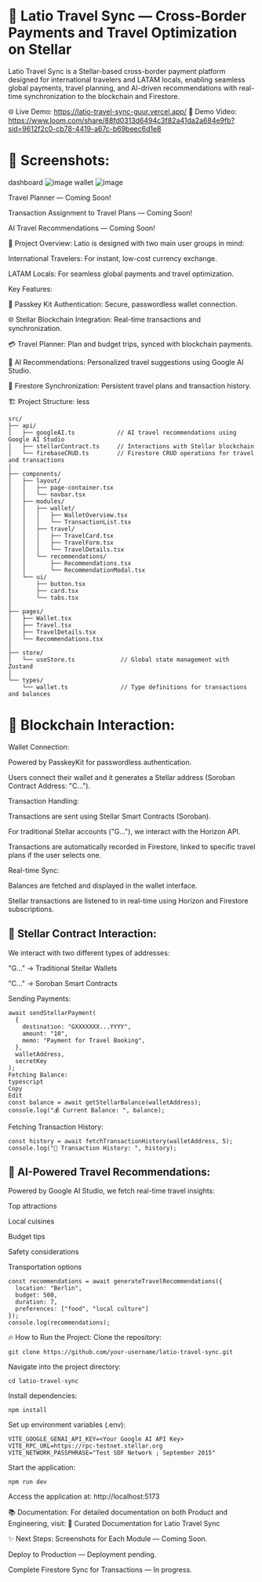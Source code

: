 # 🚀 Latio Travel Sync — Cross-Border Payments and Travel Optimization on Stellar
Latio Travel Sync is a Stellar-based cross-border payment platform designed for international travelers and LATAM locals, enabling seamless global payments, travel planning, and AI-driven recommendations with real-time synchronization to the blockchain and Firestore.

🌐 Live Demo:
https://latio-travel-sync-guur.vercel.app/
🎥 Demo Video:
https://www.loom.com/share/88fd0313d6494c3f82a41da2a684e9fb?sid=9612f2c0-cb78-4419-a67c-b69beec6d1e8

# 📸 Screenshots:
dashboard
![image](https://github.com/user-attachments/assets/fd7bb638-8127-4122-bb12-a1c598f1c076)
wallet
![image](https://github.com/user-attachments/assets/5c22a034-f906-4051-ad10-3afa6f980d10)


Travel Planner — Coming Soon!

Transaction Assignment to Travel Plans — Coming Soon!

AI Travel Recommendations — Coming Soon!

📖 Project Overview:
Latio is designed with two main user groups in mind:

International Travelers: For instant, low-cost currency exchange.

LATAM Locals: For seamless global payments and travel optimization.

Key Features:

📱 Passkey Kit Authentication: Secure, passwordless wallet connection.

🌐 Stellar Blockchain Integration: Real-time transactions and synchronization.

💳 Travel Planner: Plan and budget trips, synced with blockchain payments.

🤖 AI Recommendations: Personalized travel suggestions using Google AI Studio.

🔗 Firestore Synchronization: Persistent travel plans and transaction history.

🏗️ Project Structure:
less
```
src/
├── api/
│   ├── googleAI.ts            // AI travel recommendations using Google AI Studio
│   ├── stellarContract.ts     // Interactions with Stellar blockchain
│   └── firebaseCRUD.ts        // Firestore CRUD operations for travel and transactions
│
├── components/
│   ├── layout/
│   │   ├── page-container.tsx
│   │   └── navbar.tsx
│   ├── modules/
│   │   ├── wallet/
│   │   │   ├── WalletOverview.tsx
│   │   │   └── TransactionList.tsx
│   │   ├── travel/
│   │   │   ├── TravelCard.tsx
│   │   │   ├── TravelForm.tsx
│   │   │   └── TravelDetails.tsx
│   │   └── recommendations/
│   │       ├── Recommendations.tsx
│   │       └── RecommendationModal.tsx
│   └── ui/
│       ├── button.tsx
│       ├── card.tsx
│       └── tabs.tsx
│
├── pages/
│   ├── Wallet.tsx
│   ├── Travel.tsx
│   ├── TravelDetails.tsx
│   └── Recommendations.tsx
│
├── store/
│   └── useStore.ts             // Global state management with Zustand
│
└── types/
    └── wallet.ts               // Type definitions for transactions and balances
```
# 🔗 Blockchain Interaction:
Wallet Connection:

Powered by PasskeyKit for passwordless authentication.

Users connect their wallet and it generates a Stellar address (Soroban Contract Address: "C...").

Transaction Handling:

Transactions are sent using Stellar Smart Contracts (Soroban).

For traditional Stellar accounts ("G..."), we interact with the Horizon API.

Transactions are automatically recorded in Firestore, linked to specific travel plans if the user selects one.

Real-time Sync:

Balances are fetched and displayed in the wallet interface.

Stellar transactions are listened to in real-time using Horizon and Firestore subscriptions.


## 📡 Stellar Contract Interaction:
We interact with two different types of addresses:

"G..." → Traditional Stellar Wallets

"C..." → Soroban Smart Contracts

Sending Payments:
```
await sendStellarPayment(
  {
    destination: "GXXXXXXX...YYYY",
    amount: "10",
    memo: "Payment for Travel Booking",
  },
  walletAddress,
  secretKey
);
Fetching Balance:
typescript
Copy
Edit
const balance = await getStellarBalance(walletAddress);
console.log("💰 Current Balance: ", balance);
```
Fetching Transaction History:
```
const history = await fetchTransactionHistory(walletAddress, 5);
console.log("🔄 Transaction History: ", history);
```
## 🤖 AI-Powered Travel Recommendations:
Powered by Google AI Studio, we fetch real-time travel insights:

Top attractions

Local cuisines

Budget tips

Safety considerations

Transportation options

```
const recommendations = await generateTravelRecommendations({
  location: "Berlin",
  budget: 500,
  duration: 7,
  preferences: ["food", "local culture"]
});
console.log(recommendations);
```
🔥 How to Run the Project:
Clone the repository:
```
git clone https://github.com/your-username/latio-travel-sync.git
```
Navigate into the project directory:

```
cd latio-travel-sync
```
Install dependencies:

```
npm install
```
Set up environment variables (.env):

```
VITE_GOOGLE_GENAI_API_KEY=<Your Google AI API Key>
VITE_RPC_URL=https://rpc-testnet.stellar.org
VITE_NETWORK_PASSPHRASE="Test SDF Network ; September 2015"
```
Start the application:
```
npm run dev
```
Access the application at:
http://localhost:5173

📚 Documentation:
For detailed documentation on both Product and Engineering, visit:
🔗 Curated Documentation for Latio Travel Sync

✨ Next Steps:
Screenshots for Each Module — Coming Soon.

Deploy to Production — Deployment pending.

Complete Firestore Sync for Transactions — In progress.
